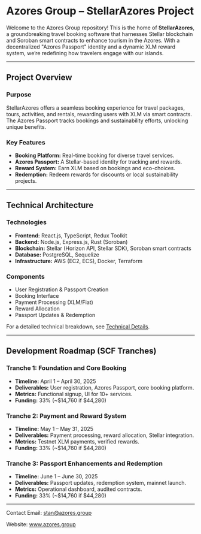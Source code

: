 # Azores Group – StellarAzores Project

Welcome to the Azores Group repository! This is the home of **StellarAzores**, a groundbreaking travel booking software that harnesses Stellar blockchain and Soroban smart contracts to enhance tourism in the Azores. With a decentralized "Azores Passport" identity and a dynamic XLM reward system, we’re redefining how travelers engage with our islands.

---

## Project Overview

### Purpose
StellarAzores offers a seamless booking experience for travel packages, tours, activities, and rentals, rewarding users with XLM via smart contracts. The Azores Passport tracks bookings and sustainability efforts, unlocking unique benefits.

### Key Features
- **Booking Platform:** Real-time booking for diverse travel services.
- **Azores Passport:** A Stellar-based identity for tracking and rewards.
- **Reward System:** Earn XLM based on bookings and eco-choices.
- **Redemption:** Redeem rewards for discounts or local sustainability projects.

---

## Technical Architecture

### Technologies
- **Frontend:** React.js, TypeScript, Redux Toolkit
- **Backend:** Node.js, Express.js, Rust (Soroban)
- **Blockchain:** Stellar (Horizon API, Stellar SDK), Soroban smart contracts
- **Database:** PostgreSQL, Sequelize
- **Infrastructure:** AWS (EC2, ECS), Docker, Terraform

### Components
- User Registration & Passport Creation
- Booking Interface
- Payment Processing (XLM/Fiat)
- Reward Allocation
- Passport Updates & Redemption

For a detailed technical breakdown, see [Technical Details](https://gist.github.com/stanpilev/4625ca4ab4b7fe1ea10653b914839278).

---

## Development Roadmap (SCF Tranches)

### Tranche 1: Foundation and Core Booking
- **Timeline:** April 1 – April 30, 2025
- **Deliverables:** User registration, Azores Passport, core booking platform.
- **Metrics:** Functional signup, UI for 10+ services.
- **Funding:** 33% (~$14,760 if $44,280)

### Tranche 2: Payment and Reward System
- **Timeline:** May 1 – May 31, 2025
- **Deliverables:** Payment processing, reward allocation, Stellar integration.
- **Metrics:** Testnet XLM payments, verified rewards.
- **Funding:** 33% (~$14,760 if $44,280)

### Tranche 3: Passport Enhancements and Redemption
- **Timeline:** June 1 – June 30, 2025
- **Deliverables:** Passport updates, redemption system, mainnet launch.
- **Metrics:** Operational dashboard, audited contracts.
- **Funding:** 33% (~$14,760 if $44,280)

---


Contact
Email: stan@azores.group

Website: www.azores.group

